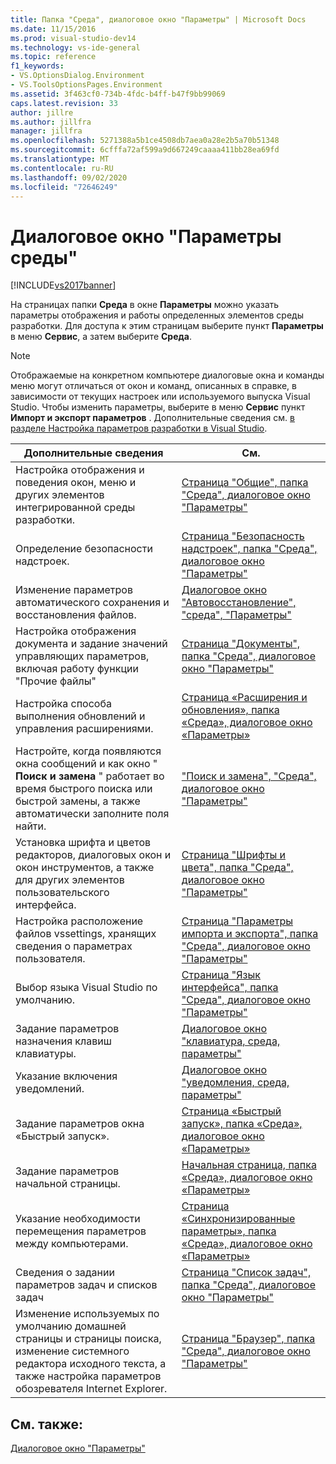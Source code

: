 ```yaml
---
title: Папка "Среда", диалоговое окно "Параметры" | Microsoft Docs
ms.date: 11/15/2016
ms.prod: visual-studio-dev14
ms.technology: vs-ide-general
ms.topic: reference
f1_keywords:
- VS.OptionsDialog.Environment
- VS.ToolsOptionsPages.Environment
ms.assetid: 3f463cf0-734b-4fdc-b4ff-b47f9bb99069
caps.latest.revision: 33
author: jillre
ms.author: jillfra
manager: jillfra
ms.openlocfilehash: 5271388a5b1ce4508db7aea0a28e2b5a70b51348
ms.sourcegitcommit: 6cfffa72af599a9d667249caaaa411bb28ea69fd
ms.translationtype: MT
ms.contentlocale: ru-RU
ms.lasthandoff: 09/02/2020
ms.locfileid: "72646249"
---
```

# <a name="environment-options-dialog-box"></a>Диалоговое окно "Параметры среды"
[!INCLUDE[vs2017banner](../../includes/vs2017banner.md)]

На страницах папки **Среда** в окне **Параметры** можно указать параметры отображения и работы определенных элементов среды разработки. Для доступа к этим страницам выберите пункт **Параметры** в меню **Сервис**, а затем выберите **Среда**.

> [!NOTE]
> Отображаемые на конкретном компьютере диалоговые окна и команды меню могут отличаться от окон и команд, описанных в справке, в зависимости от текущих настроек или используемого выпуска Visual Studio. Чтобы изменить параметры, выберите в меню **Сервис** пункт **Импорт и экспорт параметров** . Дополнительные сведения см. [в разделе Настройка параметров разработки в Visual Studio](https://msdn.microsoft.com/22c4debb-4e31-47a8-8f19-16f328d7dcd3).

|Дополнительные сведения|См.|
|----------------------------------|---------|
|Настройка отображения и поведения окон, меню и других элементов интегрированной среды разработки.|[Страница "Общие", папка "Среда", диалоговое окно "Параметры"](../../ide/reference/general-environment-options-dialog-box.md)|
|Определение безопасности надстроек.|[Страница "Безопасность надстроек", папка "Среда", диалоговое окно "Параметры"](https://msdn.microsoft.com/library/f95aa7af-70a5-4323-abe5-91bd6d264f4e)|
|Изменение параметров автоматического сохранения и восстановления файлов.|[Диалоговое окно "Автовосстановление", "среда", "Параметры"](../../ide/reference/autorecover-environment-options-dialog-box.md)|
|Настройка отображения документа и задание значений управляющих параметров, включая работу функции "Прочие файлы"|[Страница "Документы", папка "Среда", диалоговое окно "Параметры"](../../ide/reference/documents-environment-options-dialog-box.md)|
|Настройка способа выполнения обновлений и управления расширениями.|[Страница «Расширения и обновления», папка «Среда», диалоговое окно «Параметры»](../../ide/reference/extensions-and-updates-environment-options-dialog-box.md)|
|Настройте, когда появляются окна сообщений и как окно " **Поиск и замена** " работает во время быстрого поиска или быстрой замены, а также автоматически заполните поля найти.|["Поиск и замена", "Среда", диалоговое окно "Параметры"](../../ide/reference/find-and-replace-environment-options-dialog-box.md)|
|Установка шрифта и цветов редакторов, диалоговых окон и окон инструментов, а также для других элементов пользовательского интерфейса.|[Страница "Шрифты и цвета", папка "Среда", диалоговое окно "Параметры"](../../ide/reference/fonts-and-colors-environment-options-dialog-box.md)|
|Настройка расположение файлов vssettings, хранящих сведения о параметрах пользователя.|[Страница "Параметры импорта и экспорта", папка "Среда", диалоговое окно "Параметры"](../../ide/reference/import-and-export-settings-environment-options-dialog-box.md)|
|Выбор языка Visual Studio по умолчанию.|[Страница "Язык интерфейса", папка "Среда", диалоговое окно "Параметры"](../../ide/reference/international-settings-environment-options-dialog-box.md)|
|Задание параметров назначения клавиш клавиатуры.|[Диалоговое окно "клавиатура, среда, параметры"](../../ide/reference/keyboard-environment-options-dialog-box.md)|
|Указание включения уведомлений.|[Диалоговое окно "уведомления, среда, параметры"](../../ide/reference/notifications-environment-options-dialog-box.md)|
|Задание параметров окна «Быстрый запуск».|[Страница «Быстрый запуск», папка «Среда», диалоговое окно «Параметры»](../../ide/reference/quick-launch-environment-options-dialog-box.md)|
|Задание параметров начальной страницы.|[Начальная страница, папка «Среда», диалоговое окно «Параметры»](../../ide/reference/startup-environment-options-dialog-box.md)|
|Указание необходимости перемещения параметров между компьютерами.|[Страница «Синхронизированные параметры», папка «Среда», диалоговое окно «Параметры»](../../ide/reference/synchronized-settings-environment-options-dialog-box.md)|
|Сведения о задании параметров задач и списков задач|[Страница "Список задач", папка "Среда", диалоговое окно "Параметры"](../../ide/reference/task-list-environment-options-dialog-box.md)|
|Изменение используемых по умолчанию домашней страницы и страницы поиска, изменение системного редактора исходного текста, а также настройка параметров обозревателя Internet Explorer.|[Страница "Браузер", папка "Среда", диалоговое окно "Параметры"](../../ide/reference/web-browser-environment-options-dialog-box.md)|

## <a name="see-also"></a>См. также:
 [Диалоговое окно "Параметры"](../../ide/reference/options-dialog-box-visual-studio.md)
